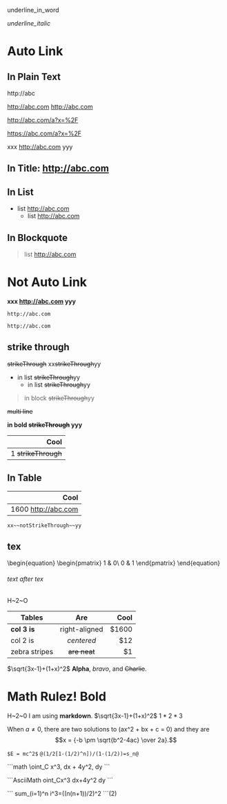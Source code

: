 underline_in_word

_underline_italic_

# Auto Link

## In Plain Text

http://abc

http://abc.com http://abc.com

http://abc.com/a?x=%2F

https://abc.com/a?x=%2F

xxx http://abc.com yyy

## In Title: http://abc.com

## In List

- list http://abc.com
    - list http://abc.com

## In Blockquote
> list http://abc.com

# Not Auto Link

**xxx http://abc.com yyy**

`http://abc.com`

```
http://abc.com
```

## strike through

~~strikeThrough~~
xx~~strikeThrough~~yy

- in list ~~strikeThrough~~yy
    - in list ~~strikeThrough~~yy

> in block ~~strikeThrough~~yy

~~multi
   line~~

**in bold ~~strikeThrough~~ yyy**

|  Cool  |
| ------:|
| 1 ~~strikeThrough~~ |

## In Table

|  Cool  |
| ------:|
| 1600 http://abc.com |

```
xx~~notStrikeThrough~~yy
```

## tex

\begin{equation} \begin{pmatrix} 1 & 0\ 0 & 1 \end{pmatrix} \end{equation}

###### text after tex

H~2~O

| Tables        | Are           | Cool  |
| ------------- |:-------------:| -----:|
| **col 3 is**  | right-aligned | $1600 |
| col 2 is      | *centered*    |   $12 |
| zebra stripes | ~~are neat~~  |    $1 |

$\sqrt{3x-1}+(1+x)^2$
**Alpha**, _bravo_, and ~~Charlie~~.
# Math Rulez! **Bold**
H~2~0
I am using __markdown__.
$\sqrt{3x-1}+(1+x)^2$
$1 *2* 3$

When $a \ne 0$, there are two solutions to \(ax^2 + bx + c = 0\) and they are
$$x = {-b \pm \sqrt{b^2-4ac} \over 2a}.$$

`$E = mc^2$`
`@(1/2[1-(1/2)^n])/(1-(1/2))=s_n@`

\`\`\`math
\oint_C x^3\, dx + 4y^2\, dy
\`\`\`

\`\`\`AsciiMath
oint_Cx^3 dx+4y^2 dy
\`\`\`

\`\`\`
sum_(i=1)^n i^3=((n(n+1))/2)^2
\`\`\`(2)
